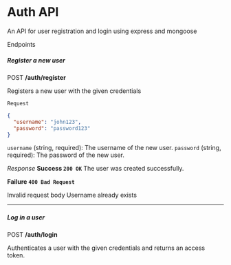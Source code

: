 

# Auth API
An API for user registration and login using express and mongoose

Endpoints
##### <i>Register a new user</i>
POST <b>/auth/register</b>

Registers a new user with the given credentials

`Request`

```json
{
  "username": "john123",
  "password": "password123"
}

```
`username` (string, required): The username of the new user.
`password` (string, required): The password of the new user.

<i>Response</i>
<b>Success
`200 OK`</b>
The user was created successfully.


<b>Failure
`400 Bad Request` </b>

Invalid request body
Username already exists
<hr/>


##### <i> Log in a user </i> 
POST <b>/auth/login</b>

Authenticates a user with the given credentials and returns an access token.

